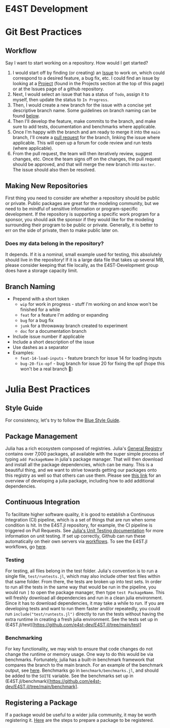 E4ST Development
================

# Git Best Practices

## Workflow
Say I want to start working on a repository.  How would I get started? 
1. I would start off by finding (or creating) an [Issue](https://docs.github.com/en/issues/tracking-your-work-with-issues/about-issues) to work on, which could correspond to a desired feature, a bug fix, etc.  I could find an issue by looking at a [Project](https://docs.github.com/en/issues/planning-and-tracking-with-projects/learning-about-projects/about-projects) (found in the Projects section at the top of this page) or at the Issues page of a github repository.
2. Next, I would select an issue that has a status of `Todo`, assign it to myself, then update the status to `In Progress`.
3. Then, I would create a new branch for the issue with a concise yet descriptive branch name.  Some guidelines on branch naming can be found [below](#branch-naming).
4. Then I'll develop the feature, make commits to the branch, and make sure to add tests, documentation and benchmarks where applicable.
5. Once I'm happy with the branch and am ready to merge it into the `main` branch, I'll create a [pull request](https://docs.github.com/en/pull-requests/collaborating-with-pull-requests/proposing-changes-to-your-work-with-pull-requests/about-pull-requests) for the branch, linking the issue where applicable.  This will open up a forum for code review and run tests (where applicable).
6. From the pull request, the team will then iteratively review, suggest changes, etc.  Once the team signs off on the changes, the pull request should be approved, and that will merge the new branch into `master`.  The issue should also then be resolved.

## Making New Repositories
First thing you need to consider are whether a repository should be public or private.  Public packages are great for the modeling community, but we need to be mindful of sensitive information or program-specific development.  If the repository is supporting a specific work program for a sponsor, you should ask the sponsor if they would like for the modeling surrounding their program to be public or private.  Generally, it is better to err on the side of private, then to make public later on.

### Does my data belong in the repository?
It depends.  If it is a nominal, small example used for testing, this absolutely should live in the repository!  If it is a large data file that takes up several MB, please consider keeping that file locally, as the E4ST-Development group does have a storage capacity limit.

## Branch Naming
*  Prepend with a short token
   *  `wip` for work in progress - stuff I'm working on and know won't be finished for a while
   *  `feat` for a feature I'm adding or expanding
   *  `bug` for a bug fix
   *  `junk` for a throwaway branch created to experiment
   *  `doc` for a documentation branch 
*  Include issue number if applicable
*  Include a short description of the issue
*  Use dashes as a separator
*  Examples:
   *  `feat-14-load-inputs` - feature branch for issue 14 for loading inputs
   *  `bug-20-fix-opf` - bug branch for issue 20 for fixing the opf (hope this won't be a real branch :grimacing:)

# Julia Best Practices

## Style Guide
For consistency, let's try to follow the [Blue Style Guide](https://github.com/invenia/BlueStyle).

## Package Management
Julia has a rich ecosystem composed of registries.  Julia's [General Registry](https://github.com/JuliaRegistries/General) contains over 7,000 packages, all available with the super simple process of typing `add PackageName` in julia's package manager.  That will then download and install all the package dependencies, which can be many.  This is a beautiful thing, and we want to strive towards getting our packages onto this registry as well so that others can use them.  Please see [this link](https://julialang.org/contribute/developing_package/#how_to_develop_a_julia_package) for an overview of developing a julia package, including how to add additional dependencies.

## Continuous Integration
To facilitate higher software quality, it is good to establish a Continuous Integration (CI) pipeline, which is a set of things that are run when some condition is hit.
In the E4ST.jl repository, for example, the CI pipeline is triggered on Pull Requests.
See [Julia's Unit Testing documentation](https://docs.julialang.org/en/v1/stdlib/Test/) for more information on unit testing.  If set up correctly, Github can run these automatically on their own servers via [workflows](https://docs.github.com/en/actions/using-workflows/about-workflows).  To see the E4ST.jl workflows, go [here](https://github.com/e4st-dev/E4ST.jl/blob/main/.github/workflows/).

### Testing
For testing, all files belong in the test folder.  Julia's convention is to run a single file, `test/runtests.jl`, which may also include other test files within that same folder.
From there, the tests are broken up into test sets.
In order to run all the tests in the same way that would be run in the pipeline, you would run `]` to open the package manager, then type `test PackageName`.
This will freshly download all dependencies and run in a clean julia environment.
Since it has to download dependencies, it may take a while to run.
If you are developing tests and want to run them faster and/or repeatedly, you could run `include("test/runtests.jl")` directly to run the tests without having the extra runtime in creating a fresh julia environment.
See the tests set up in (E4ST.jl/test)[https://github.com/e4st-dev/E4ST.jl/tree/main/test]

### Benchmarking
For key functionality, we may wish to ensure that code changes do not change the runtime or memory usage.
One way to do this would be via benchmarks.
Fortunately, julia has a built-in benchmark framework that compares the branch to the main branch.
For an example of the benchmark output, see [here](https://github.com/e4st-dev/E4ST.jl/pull/28#issuecomment-1282994388).
Benchmarks go in `benchmark/benchmarks.jl`, and should be added to the `SUITE` variable.
See the benchmarks set up in (E4ST.jl/benchmark)[https://github.com/e4st-dev/E4ST.jl/tree/main/benchmark].

## Registering a Package
If a package would be useful to a wider julia community, it may be worth registering it. 
[Here](https://github.com/JuliaRegistries/Registrator.jl) are the steps to prepare a package to be registered.

